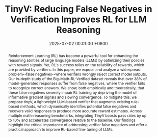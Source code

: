 ---
title:         "TinyV: Reducing False Negatives in Verification Improves RL for LLM Reasoning"
date:           2025-07-02 00:01:00 +0800
selected:       true
pub: "Preprint"
pub_date:       "2025"
abstract: >-
  Reinforcement Learning (RL) has become a powerful tool for enhancing the reasoning abilities of large language models (LLMs) by optimizing their policies with reward signals. Yet, RL's success relies on the reliability of rewards, which are provided by verifiers. In this paper, we expose and analyze a widespread problem--false negatives--where verifiers wrongly reject correct model outputs. Our in-depth study of the Big-Math-RL-Verified dataset reveals that over 38% of model-generated responses suffer from false negatives, where the verifier fails to recognize correct answers. We show, both empirically and theoretically, that these false negatives severely impair RL training by depriving the model of informative gradient signals and slowing convergence. To mitigate this, we propose tinyV, a lightweight LLM-based verifier that augments existing rule-based methods, which dynamically identifies potential false negatives and recovers valid responses to produce more accurate reward estimates. Across multiple math-reasoning benchmarks, integrating TinyV boosts pass rates by up to 10% and accelerates convergence relative to the baseline. Our findings highlight the critical importance of addressing verifier false negatives and offer a practical approach to improve RL-based fine-tuning of LLMs.
  
cover:          /assets/images/covers/img_magpie.png
authors:
- Zhangchen Xu
- Yuetai Li
- Fengqing Jiang
- Bhaskar Ramasubramanian
- Luyao Niu
- Bill Yuchen Lin
- Radha Poovendran
links:
  Preprint: https://arxiv.org/abs/2505.14625
  Code: https://github.com/uw-nsl/TinyV


---